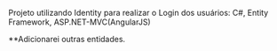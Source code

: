 Projeto utilizando Identity para realizar o Login dos usuários: C#, Entity Framework, ASP.NET-MVC(AngularJS)

**Adicionarei outras entidades.
